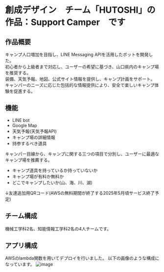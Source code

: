 # 創成デザイン　チーム「HUTOSHI」の作品：Support Camper　です

## 作品概要
キャンプ人口増加を目指し、LINE Messaging APIを活用したボットを開発した。  
初心者から上級者まで対応し、ユーザーの希望に基づき、山口県内のキャンプ場を推奨する。  
装備、天気予報、地図、公式サイト情報を提供し、キャンプ計画をサポート。  
キャンパーのニーズに応じた包括的な情報提供により、安全で楽しいキャンプ体験を促進する。

## 機能
* LINE bot
* Google Map
* 天気予報(天気予報API)
* キャンプ場の詳細情報
* 持参するべき道具

キャンパー目線から、キャンプに関する三つの項目で分別し、ユーザーに最適なキャンプ場を推薦する。
* キャンプ道具を持っているか持っていないか
* キャンプ場が有料か無料か
* どこでキャンプしたいか(山、海、川、湖)

↓友達追加用QRコード(AWSの無料期間が終了する2025年5月頃サービス終了予定)

## チーム構成
機械工学科2名、知能情報工学科2名の4人チームです。

## アプリ構成
AWSのlambda関数を用いてデプロイを行いました。
以下の画像のような構成になっています。
![image](https://github.com/user-attachments/assets/305c3c6a-3ca3-4ff1-b2fa-0a9d1df07338)
